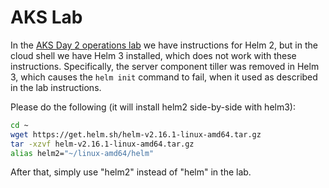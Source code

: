 # AKS Lab

In the [AKS Day 2 operations lab](https://github.com/Azure/ignite-day2-aks) we have instructions for Helm 2, but in the cloud shell we have Helm 3 installed, which does not work with these instructions. Specifically, the server component tiller was removed in Helm 3, which causes the `helm init` command to fail, when it used as described in the lab instructions.

Please do the following (it will install helm2 side-by-side with helm3):

```sh
cd ~
wget https://get.helm.sh/helm-v2.16.1-linux-amd64.tar.gz
tar -xzvf helm-v2.16.1-linux-amd64.tar.gz
alias helm2="~/linux-amd64/helm"
```

After that, simply use "helm2" instead of "helm" in the lab.
